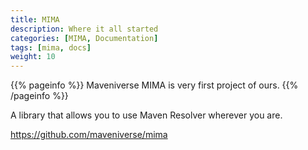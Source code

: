 ```yaml
---
title: MIMA
description: Where it all started
categories: [MIMA, Documentation]
tags: [mima, docs]
weight: 10
---
```


{{% pageinfo %}}
Maveniverse MIMA is very first project of ours.
{{% /pageinfo %}}

A library that allows you to use Maven Resolver wherever you are.

https://github.com/maveniverse/mima
